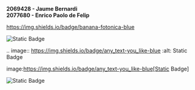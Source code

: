 **2069428 - Jaume Bernardi<br>
2077680 - Enrico Paolo de Felip**

https://img.shields.io/badge/banana-fotonica-blue

![Static Badge](https://img.shields.io/badge/any_text-you_like-blue)

.. image:: https://img.shields.io/badge/any_text-you_like-blue
   :alt: Static Badge
   
image:https://img.shields.io/badge/any_text-you_like-blue[Static Badge]

<img alt="Static Badge" src="https://img.shields.io/badge/any_text-you_like-blue">



